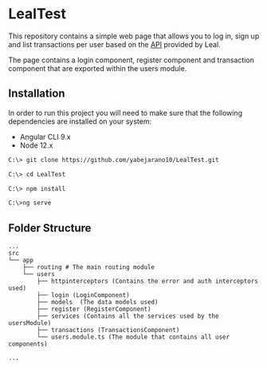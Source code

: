 # LealTest

This repository contains a simple web page that allows you to log in, sign up and list transactions per user based on the [API](https://pruebatecnica.puntosleal.com) provided by Leal.

The page contains a login component, register component and transaction component that are exported within the users module.

## Installation

In order to run this project you will need to make sure that the following dependencies are installed on your system:
  - Angular CLI 9.x
  - Node 12.x

```bash
C:\> git clone https://github.com/yabejarano10/LealTest.git

C:\> cd LealTest

C:\> npm install

C:\>ng serve
```

## Folder Structure

```
...
src
└── app
    ├── routing # The main routing module
    └── users
        ├── httpinterceptors (Contains the error and auth interceptors used)
        ├── login (LoginComponent)
        ├── models  (The data models used)
        ├── register (RegisterComponent)
        ├── services (Contains all the services used by the usersModule)
        ├── transactions (TransactionsComponent)
        └── users.module.ts (The module that contains all user components)

...
```


